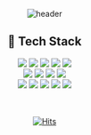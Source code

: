 <div align="center">

  ![header](https://capsule-render.vercel.app/api?type=waving&color=gradient&height=180&section=header&text=Yoonkyoung's%20GitHub&fontSize=45&animation=fadeIn)

  ## 🍭 Tech Stack

  <div>
    <div>
      <img src="https://img.shields.io/badge/HTML5-E34F26?style=flat&logo=html5&logoColor=white">
      <img src="https://img.shields.io/badge/CSS3-1572B6?style=flat&logo=css3&logoColor=white">
      <img src="https://img.shields.io/badge/JavaScript-F7DF1E?style=flat&logo=javascript&logoColor=white">
      <img src="https://img.shields.io/badge/TypeScript-3178C6?style=flat&logo=typescript&logoColor=white">
      <img src="https://img.shields.io/badge/React-61DAFB?style=flat&logo=react&logoColor=black">
    </div>
    <div>
      <img src="https://img.shields.io/badge/Emotion-DB7093?style=flat&logo=emotion&logoColor=white">
      <img src="https://img.shields.io/badge/Styled_Components-DB7093?style=flat&logo=styled-components&logoColor=white">
      <img src="https://img.shields.io/badge/Tailwind_CSS-06B6D4?style=flat&logo=tailwind-css&logoColor=white">
      <img src="https://img.shields.io/badge/Storybook-FF4785?style=flat&logo=storybook&logoColor=white">
    </div>
    <div>
      <img src="https://img.shields.io/badge/Jest-C21325?style=flat&logo=jest&logoColor=white">
      <img src="https://img.shields.io/badge/React_Testing_Library-E33332?style=flat&logo=testing-library&logoColor=white">
      <img src="https://img.shields.io/badge/Mock_Service_Worker-FF6A33?style=flat&logo=mockserviceworker&logoColor=white">
      <img src="https://img.shields.io/badge/TanStack_Query-FF4154?style=flat&logo=reactquery&logoColor=white">
      <img src="https://img.shields.io/badge/Vite-646CFF?style=flat&logo=vite&logoColor=white">
    </div>
  </div>

  <br />
  <br />
      
  [![Hits](https://hits.seeyoufarm.com/api/count/incr/badge.svg?url=https%3A%2F%2Fgithub.com%2FYoonkyoungme&count_bg=%23828FAC&title_bg=%23000000&icon=github.svg&icon_color=%23E7E7E7&title=GitHub&edge_flat=false)](https://hits.seeyoufarm.com)
  
</div>
